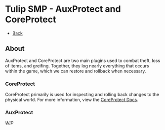 # Tulip SMP - AuxProtect and CoreProtect

- [Back](/tulipsmp/docs/staffguide)

## About

AuxProtect and CoreProtect are two main plugins used to combat theft, loss of items, and greifing. Together, they log nearly everything that occurs within the game, which we can restore and rollback when necessary.

### CoreProtect

CoreProtect primarily is used for inspecting and rolling back changes to the physical world. For more information, view the [CoreProtect Docs](https://docs.coreprotect.net/commands/).

### AuxProtect

*WIP*
